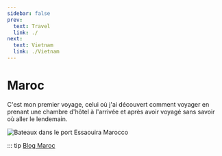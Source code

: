 ```yaml
---
sidebar: false
prev: 
  text: Travel
  link: ./
next: 
  text: Vietnam
  link: ./Vietnam
---
```


# Maroc

C'est mon premier voyage, celui où j'ai découvert comment voyager en prenant une chambre d'hôtel à l'arrivée et après avoir voyagé sans savoir où aller le lendemain.

<img :src="$withBase('/img/Maroc.jpg')" alt="Bateaux dans le port Essaouira Marocco">

::: tip
[Blog Maroc](http://maroc.rouquin.me/)
